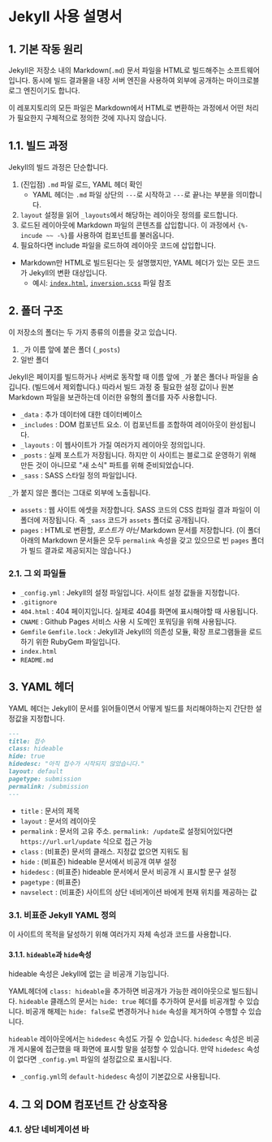 # Jekyll 사용 설명서

## 1. 기본 작동 원리
Jekyll은 저장소 내의 Markdown(`.md`) 문서 파일을 HTML로 빌드해주는 소프트웨어입니다. 동시에 빌드 결과물을 내장 서버 엔진을 사용하여 외부에 공개하는 마이크로블로그 엔진이기도 합니다.

이 레포지토리의 모든 파일은 Markdown에서 HTML로 변환하는 과정에서 어떤 처리가 필요한지 구체적으로 정의한 것에 지나지 않습니다.

## 1.1. 빌드 과정
Jekyll의 빌드 과정은 단순합니다.

1. (진입점) `.md` 파일 로드, YAML 헤더 확인
   * YAML 헤더는 `.md` 파일 상단의 `---`로 시작하고 `---`로 끝나는 부분을 의미합니다.
2. `layout` 설정을 읽어 `_layouts`에서 해당하는 레이아웃 정의를 로드합니다.
3. 로드된 레이아웃에 Markdown 파일의 콘텐츠를 삽입합니다. 이 과정에서 `{%- incude ~~ -%}`를 사용하여 컴포넌트를 불러옵니다.
4. 필요하다면 include 파일을 로드하여 레이아웃 코드에 삽입합니다.

* Markdown만 HTML로 빌드된다는 듯 설명했지만, YAML 헤더가 있는 모든 코드가 Jekyll의 변환 대상입니다.
   * 예시: [`index.html`](../index.html), [`inversion.scss`](../_sass/inversion.scss) 파일 참조

## 2. 폴더 구조
이 저장소의 폴더는 두 가지 종류의 이름을 갖고 있습니다.  
1. `_`가 이름 앞에 붙은 폴더 (`_posts`)
2. 일반 폴더

Jekyll은 페이지를 빌드하거나 서버로 동작할 때 이름 앞에 `_`가 붙은 폴더나 파일을 숨깁니다. (빌드에서 제외합니다.) 따라서 빌드 과정 중 필요한 설정 값이나 원본 Markdown 파일을 보관하는데 이러한 유형의 폴더를 자주 사용합니다.
* `_data` : 추가 데이터에 대한 데이터베이스
* `_includes` : DOM 컴포넌트 요소. 이 컴포넌트를 조합하여 레이아웃이 완성됩니다.
* `_layouts` : 이 웹사이트가 가질 여러가지 레이아웃 정의입니다.
* `_posts` : 실제 포스트가 저장됩니다. 하지만 이 사이트는 블로그로 운영하기 위해 만든 것이 아니므로 "새 소식" 파트를 위해 준비되었습니다.
* `_sass` : SASS 스타일 정의 파일입니다.

`_`가 붙지 않은 폴더는 그대로 외부에 노출됩니다.
* `assets` : 웹 사이트 에셋을 저장합니다. SASS 코드의 CSS 컴파일 결과 파일이 이 폴더에 저장됩니다. 즉 `_sass` 코드가 `assets` 폴더로 공개됩니다.
* `pages` : HTML로 변환할, _포스트가 아닌_ Markdown 문서를 저장합니다. (이 폴더 아래의 Markdown 문서들은 모두 `permalink` 속성을 갖고 있으므로 빈 `pages` 폴더가 빌드 결과로 제공되지는 않습니다.)

### 2.1. 그 외 파일들
* `_config.yml` : Jekyll의 설정 파일입니다. 사이트 설정 값들을 지정합니다.
* `.gitignore`
* `404.html` : 404 페이지입니다. 실제로 404를 화면에 표시해야할 때 사용됩니다.
* `CNAME` : Github Pages 서비스 사용 시 도메인 포워딩을 위해 사용됩니다.
* `Gemfile` `Gemfile.lock` : Jekyll과 Jekyll의 의존성 모듈, 확장 프로그램들을 로드하기 위한 RubyGem 파일입니다.
* `index.html`
* `README.md`

## 3. YAML 헤더
YAML 헤더는 Jekyll이 문서를 읽어들이면서 어떻게 빌드를 처리해야하는지 간단한 설정값을 지정합니다.

```md
---
title: 접수
class: hideable
hide: true
hidedesc: "아직 접수가 시작되지 않았습니다."
layout: default
pagetype: submission
permalink: /submission
---
```

* `title` : 문서의 제목
* `layout` : 문서의 레이아웃
* `permalink` : 문서의 고유 주소. `permalink: /update`로 설정되어있다면 `https://url.url/update` 식으로 접근 가능
* `class` : (비표준) 문서의 클래스. 지정값 없으면 지워도 됨
* `hide` : (비표준) hideable 문서에서 비공개 여부 설정
* `hidedesc` : (비표준) hideable 문서에서 문서 비공개 시 표시할 문구 설정
* `pagetype` : (비표준) 
* `navselect` : (비표준) 사이트의 상단 네비게이션 바에게 현재 위치를 제공하는 값

### 3.1. 비표준 Jekyll YAML 정의
이 사이트의 목적을 달성하기 위해 여러가지 자체 속성과 코드를 사용합니다.  

#### 3.1.1. `hideable`과 `hide`속성
hideable 속성은 Jekyll에 없는 글 비공개 기능입니다.

YAML헤더에 `class: hideable`을 추가하면 비공개가 가능한 레이아웃으로 빌드됩니다. `hideable` 클래스의 문서는 `hide: true` 헤더를 추가하여 문서를 비공개할 수 있습니다. 비공개 해제는 `hide: false`로 변경하거나 `hide` 속성을 제거하여 수행할 수 있습니다.

`hideable` 레이아웃에서는 `hidedesc` 속성도 가질 수 있습니다. `hidedesc` 속성은 비공개 게시물에 접근했을 때 화면에 표시할 말을 설정할 수 있습니다. 만약 `hidedesc` 속성이 없다면 `_config.yml` 파일의 설정값으로 표시됩니다.
* `_config.yml`의 `default-hidedesc` 속성이 기본값으로 사용됩니다.

## 4. 그 외 DOM 컴포넌트 간 상호작용
### 4.1. 상단 네비게이션 바

